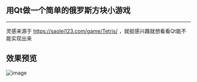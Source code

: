 ## 用Qt做一个简单的俄罗斯方块小游戏
---
灵感来源于 https://saolei123.com/game/Tetris/ ，就挺感兴趣就想看看Qt能不能实现出来

## 效果预览
![image](1.gif)
